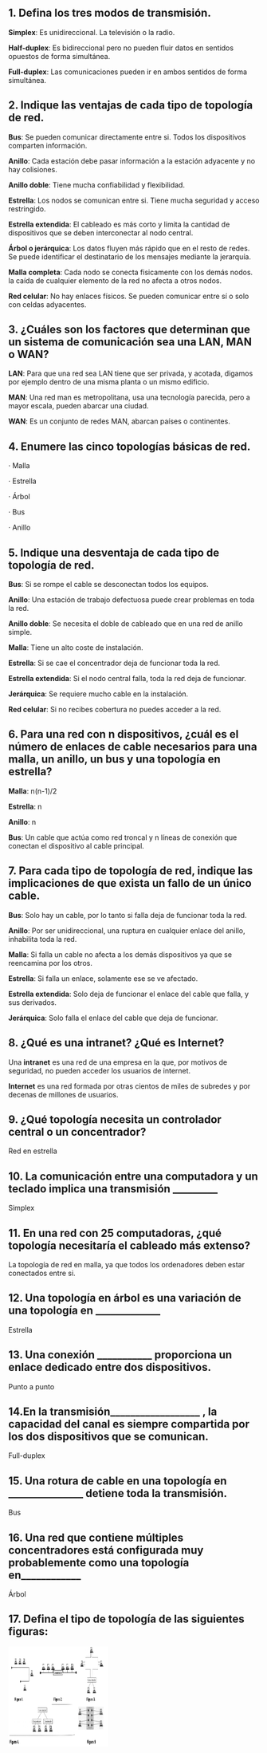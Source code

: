 ## 1. Defina los tres modos de transmisión.

**Simplex**: Es unidireccional. La televisión o la radio.

**Half-duplex**: Es bidireccional pero no pueden fluir datos en sentidos opuestos de forma simultánea.

**Full-duplex**: Las comunicaciones pueden ir en ambos sentidos de forma simultánea.

## 2. Indique las ventajas de cada tipo de topología de red.

**Bus**: Se pueden comunicar directamente entre si. Todos los dispositivos comparten información.

**Anillo**: Cada estación debe pasar información a la estación adyacente y no hay colisiones.

**Anillo doble**: Tiene mucha confiabilidad y flexibilidad.

**Estrella**: Los nodos se comunican entre si. Tiene mucha seguridad y acceso restringido.

**Estrella extendida**: El cableado es más corto y limita la cantidad de dispositivos que se deben interconectar al nodo central.

**Árbol o jerárquica**: Los datos fluyen más rápido que en el resto de redes. Se puede identificar el destinatario de los mensajes mediante la jerarquía.

**Malla completa**: Cada nodo se conecta fisicamente con los demás nodos. la caída de cualquier elemento de la red no afecta a otros nodos.

**Red celular**: No hay enlaces físicos. Se pueden comunicar entre sí o solo con celdas adyacentes.

## 3. ¿Cuáles son los factores que determinan que un sistema de comunicación sea una LAN, MAN o WAN?

**LAN**: Para que una red sea LAN tiene que ser privada, y acotada, digamos por ejemplo dentro de una misma planta o un mismo edificio.

**MAN**: Una red man es metropolitana, usa una tecnología parecida, pero a mayor escala, pueden abarcar una ciudad.

**WAN**: Es un conjunto de redes MAN, abarcan países o continentes.

## 4. Enumere las cinco topologías básicas de red.

· Malla

· Estrella

· Árbol

· Bus

· Anillo

## 5. Indique una desventaja de cada tipo de topología de red.

**Bus**: Si se rompe el cable se desconectan todos los equipos.

**Anillo**: Una estación de trabajo defectuosa puede crear problemas en toda la red.

**Anillo doble**: Se necesita el doble de cableado que en una red de anillo simple.

**Malla**: Tiene un alto coste de instalación.

**Estrella**: Si se cae el concentrador deja de funcionar toda la red.

**Estrella extendida**: Si el nodo central falla, toda la red deja de funcionar.

**Jerárquica**: Se requiere mucho cable en la instalación.

**Red celular**: Si no recibes cobertura no puedes acceder a la red.

## 6. Para una red con n dispositivos, ¿cuál es el número de enlaces de cable necesarios para una malla, un anillo, un bus y una topología en estrella?

**Malla**: n(n-1)/2

**Estrella**: n

**Anillo**: n

**Bus**: Un cable que actúa como red troncal y n líneas de conexión que conectan el dispositivo al cable principal.

## 7. Para cada tipo de topología de red, indique las implicaciones de que exista un fallo de un único cable.

**Bus**: Solo hay un cable, por lo tanto si falla deja de funcionar toda la red.

**Anillo**: Por ser unidireccional, una ruptura en cualquier enlace del anillo, inhabilita toda la red.

**Malla**: Si falla un cable no afecta a los demás dispositivos ya que se reencamina por los otros.

**Estrella**: Si falla un enlace, solamente ese se ve afectado.

**Estrella extendida**: Solo deja de funcionar el enlace del cable que falla, y sus derivados.

**Jerárquica**: Solo falla el enlace del cable que deja de funcionar. 

## 8. ¿Qué es una intranet? ¿Qué es Internet?

Una **intranet** es una red de una empresa en la que, por motivos de seguridad, no pueden acceder los usuarios de internet.

**Internet** es una red formada por otras cientos de miles de subredes y por decenas de millones de usuarios.

## 9. ¿Qué topología necesita un controlador central o un concentrador?

Red en estrella

## 10. La comunicación entre una computadora y un teclado implica una transmisión _________

Simplex

## 11. En una red con 25 computadoras, ¿qué topología necesitaría el cableado más extenso?

La topología de red en malla, ya que todos los ordenadores deben estar conectados entre si.

## 12. Una topología en árbol es una variación de una topología en _____________

Estrella

## 13. Una conexión ___________   proporciona un enlace dedicado entre dos dispositivos.

Punto a punto

## 14.En la transmisión__________________   , la capacidad del canal es siempre compartida por los dos dispositivos que se comunican.

Full-duplex

## 15. Una rotura de cable en una topología en _______________   detiene toda la transmisión.

Bus

## 16. Una red que contiene múltiples concentradores está configurada muy probablemente como una topología en____________

Árbol

## 17. Defina el tipo de topología de las siguientes figuras:


<img src="./img/redes.png" alt="imagen ejercicio" height="200px" width="200px" >